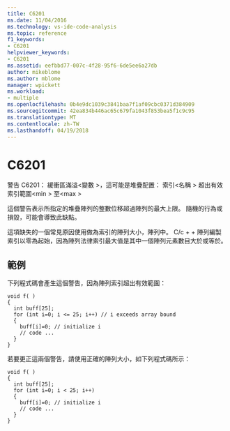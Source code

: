 ```yaml
---
title: C6201
ms.date: 11/04/2016
ms.technology: vs-ide-code-analysis
ms.topic: reference
f1_keywords:
- C6201
helpviewer_keywords:
- C6201
ms.assetid: eefbbd77-007c-4f28-95f6-6de5ee6a27db
author: mikeblome
ms.author: mblome
manager: wpickett
ms.workload:
- multiple
ms.openlocfilehash: 0b4e9dc1039c3841baa7f1af09cbc0371d384909
ms.sourcegitcommit: 42ea834b446ac65c679fa1043f853bea5f1c9c95
ms.translationtype: MT
ms.contentlocale: zh-TW
ms.lasthandoff: 04/19/2018
---
```

# <a name="c6201"></a>C6201
警告 C6201： 緩衝區滿溢\<變數 >，這可能是堆疊配置： 索引\<名稱 > 超出有效索引範圍\<min > 至\<max >

 這個警告表示所指定的堆疊陣列的整數位移超過陣列的最大上限。 隨機的行為或損毀，可能會導致此缺點。

 這項缺失的一個常見原因使用做為索引的陣列大小，陣列中。 C/c + + 陣列編製索引以零為起始，因為陣列法律索引最大值是其中一個陣列元素數目大於或等於。

## <a name="example"></a>範例
 下列程式碼會產生這個警告，因為陣列索引超出有效範圍：

```
void f( )
{
  int buff[25];
  for (int i=0; i <= 25; i++) // i exceeds array bound
  {
    buff[i]=0; // initialize i
    // code ...
  }
}

```

 若要更正這兩個警告，請使用正確的陣列大小，如下列程式碼所示：

```
void f( )
{
  int buff[25];
  for (int i=0; i < 25; i++)
  {
    buff[i]=0; // initialize i
    // code ...
  }
}
```